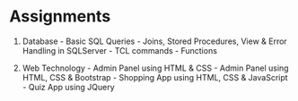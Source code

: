 # Assignments
  1. Database
    - Basic SQL Queries
    - Joins, Stored Procedures, View & Error Handling in SQLServer
    - TCL commands
    - Functions

  2. Web Technology
    - Admin Panel using HTML & CSS
    - Admin Panel using HTML, CSS & Bootstrap
    - Shopping App using HTML, CSS & JavaScript
    - Quiz App using JQuery
